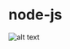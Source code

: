 # node-js
![alt text](https://www.dropbox.com/h?preview=%D0%A1%D0%BD%D0%B8%D0%BC%D0%BE%D0%BA+%D1%8D%D0%BA%D1%80%D0%B0%D0%BD%D0%B0+%D0%BE%D1%82+2020-06-25+11-02-36.png)
